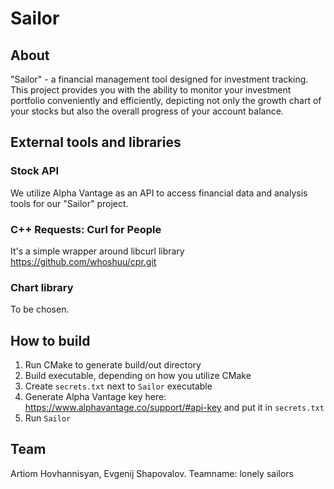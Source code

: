 # Sailor

## About

"Sailor" - a financial management tool designed for investment tracking. This project provides you with the ability to monitor your investment portfolio conveniently and efficiently, depicting not only the growth chart of your stocks but also the overall progress of your account balance.

## External tools and libraries

### Stock API
We utilize Alpha Vantage as an API to access financial data and analysis tools for our "Sailor" project.

### C++ Requests: Curl for People 
It's a simple wrapper around libcurl library 
https://github.com/whoshuu/cpr.git

### Chart library
To be chosen.

## How to build
 1. Run CMake to generate build/out directory
 2. Build executable, depending on how you utilize CMake
 3. Create ```secrets.txt``` next to ```Sailor``` executable
 4. Generate Alpha Vantage key here: https://www.alphavantage.co/support/#api-key and put it in ```secrets.txt```
 5. Run ```Sailor```
 
## Team
Artiom Hovhannisyan, Evgenij Shapovalov.
Teamname: lonely sailors
